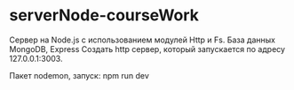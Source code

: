 # serverNode-courseWork
Cервер на Node.js с использованием модулей Http и Fs.
База данных MongoDB, Express
Создать http сервер, который запускается по адресу 127.0.0.1:3003.

Пакет nodemon, запуск: npm run dev
